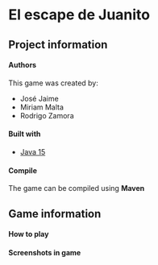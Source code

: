 # El escape de Juanito
## Project information

#### Authors
This game was created by:
* José Jaime
* Miriam Malta
* Rodrigo Zamora

#### Built with
* [Java 15](https://www.oracle.com/java/technologies/javase/jdk15-archive-downloads.html)

#### Compile
The game can be compiled using **Maven**
  
  
## Game information
#### How to play

#### Screenshots in game
